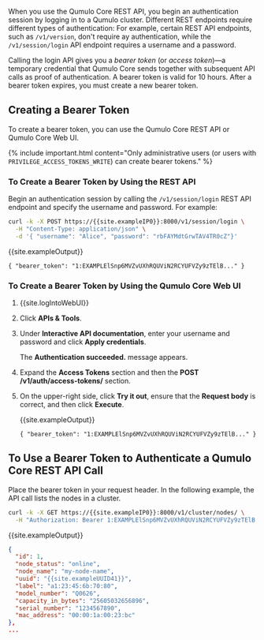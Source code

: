 When you use the Qumulo Core REST API, you begin an authentication session by logging in to a Qumulo cluster. Different REST endpoints require different types of authentication: For example, certain REST API endpoints, such as `/v1/version`, don't require ay authentication, while the `/v1/session/login` API endpoint requires a username and a password.

Calling the login API gives you a _bearer token_ (or _access token_)&mdash;a temporary credential that Qumulo Core sends together with subsequent API calls as proof of authentication. A bearer token is valid for 10 hours. After a bearer token expires, you must create a new bearer token.


## Creating a Bearer Token
To create a bearer token, you can use the Qumulo Core REST API or Qumulo Core Web UI.

{% include important.html content="Only administrative users (or users with `PRIVILEGE_ACCESS_TOKENS_WRITE`) can create bearer tokens." %}

### To Create a Bearer Token by Using the REST API
Begin an authentication session by calling the `/v1/session/login` REST API endpoint and specify the username and password. For example:

```bash
curl -k -X POST https://{{site.exampleIP0}}:8000/v1/session/login \
  -H "Content-Type: application/json" \
  -d '{ "username": "Alice", "password": "rbFAYMdtGrwTAV4TR0cZ"}'
```
   
{{site.exampleOutput}}

```
{ "bearer_token": "1:EXAMPLElSnp6MVZvUXhRQUViN2RCYUFVZy9zTElB..." }
```

### To Create a Bearer Token by Using the Qumulo Core Web UI
1. {{site.logIntoWebUI}}

1. Click **APIs & Tools**.

1. Under **Interactive API documentation**, enter your username and password and click **Apply credentials**.

   The **Authentication succeeded.** message appears.

1. Expand the **Access Tokens** section and then the **POST /v1/auth/access-tokens/** section.

1. On the upper-right side, click **Try it out**, ensure that the **Request body** is correct, and then click **Execute**.

   {{site.exampleOutput}}

   ```
   { "bearer_token": "1:EXAMPLElSnp6MVZvUXhRQUViN2RCYUFVZy9zTElB..." }
   ```


## To Use a Bearer Token to Authenticate a Qumulo Core REST API Call
Place the bearer token in your request header. In the following example, the API call lists the nodes in a cluster.

```bash
curl -k -X GET https://{{site.exampleIP0}}:8000/v1/cluster/nodes/ \
  -H "Authorization: Bearer 1:EXAMPLElSnp6MVZvUXhRQUViN2RCYUFVZy9zTElB..."
```

{{site.exampleOutput}}

```json
{
  "id": 1,
  "node_status": "online",
  "node_name": "my-node-name",
  "uuid": "{{site.exampleUUID41}}",
  "label": "a1:23:45:6b:70:80",
  "model_number": "Q0626",
  "capacity_in_bytes": "25605032656896",
  "serial_number": "1234567890",
  "mac_address": "00:00:1a:00:23:bc"
},
...
```
